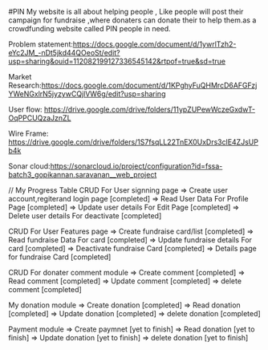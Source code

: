 #PIN
My website is all about helping people , Like people will post their campaign for fundraise ,where donaters can donate their to help them.as a crowdfunding website called PIN people in need.

Problem statement:https://docs.google.com/document/d/1ywrlTzh2-eYc2JM_-nDt5jkd44QOeoSt/edit?usp=sharing&ouid=112082199127336545142&rtpof=true&sd=true

Market Research:https://docs.google.com/document/d/1KPghyFuQHMrcD6AFGFzjYWeNGxlrN5jyzywCQjlVW6g/edit?usp=sharing

User flow: https://drive.google.com/drive/folders/11ypZUPewWczeGxdwT-OqPPCUQzaJznZL

Wire Frame: https://drive.google.com/drive/folders/1S7fsqLL22TnEX0UxDrs3clE4ZJsUPb4k

Sonar cloud:https://sonarcloud.io/project/configuration?id=fssa-batch3_gopikannan.saravanan__web_project

// My Progress Table
CRUD For User signning page
=> Create user account,regiterand login page [completed]
=> Read User Data For Profile Page [completed]
=> Update user details For Edit Page [completed]
=> Delete user details For deactivate [completed]

CRUD For User Features page
=> Create fundraise card/list [completed]
=> Read fundraise Data For card [completed]
=> Update fundraise details For card [completed]
=> Deactivate fundraise Card [completed]
=> Details page for fundraise Card [completed]

CRUD For donater comment module
=> Create comment [completed]
=> Read comment [completed]
=> Update comment [completed]
=> delete comment [completed]

My donation module
=> Create donation [completed]
=> Read donation [completed]
=> Update donation [completed]
=> delete donation [completed]

Payment module
=> Create paymnet [yet to finish]
=> Read donation [yet to finish]
=> Update donation [yet to finish]
=> delete donation [yet to finish]
